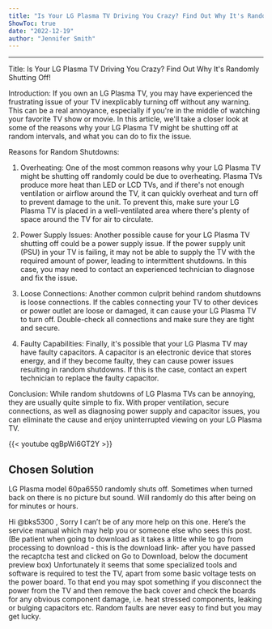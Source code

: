 ```yaml
---
title: "Is Your LG Plasma TV Driving You Crazy? Find Out Why It's Randomly Shutting Off!"
ShowToc: true 
date: "2022-12-19"
author: "Jennifer Smith"
---
```

*****
Title: Is Your LG Plasma TV Driving You Crazy? Find Out Why It's Randomly Shutting Off!

Introduction:
If you own an LG Plasma TV, you may have experienced the frustrating issue of your TV inexplicably turning off without any warning. This can be a real annoyance, especially if you're in the middle of watching your favorite TV show or movie. In this article, we'll take a closer look at some of the reasons why your LG Plasma TV might be shutting off at random intervals, and what you can do to fix the issue.

Reasons for Random Shutdowns:
1. Overheating:
One of the most common reasons why your LG Plasma TV might be shutting off randomly could be due to overheating. Plasma TVs produce more heat than LED or LCD TVs, and if there's not enough ventilation or airflow around the TV, it can quickly overheat and turn off to prevent damage to the unit. To prevent this, make sure your LG Plasma TV is placed in a well-ventilated area where there's plenty of space around the TV for air to circulate.

2. Power Supply Issues:
Another possible cause for your LG Plasma TV shutting off could be a power supply issue. If the power supply unit (PSU) in your TV is failing, it may not be able to supply the TV with the required amount of power, leading to intermittent shutdowns. In this case, you may need to contact an experienced technician to diagnose and fix the issue.

3. Loose Connections:
Another common culprit behind random shutdowns is loose connections. If the cables connecting your TV to other devices or power outlet are loose or damaged, it can cause your LG Plasma TV to turn off. Double-check all connections and make sure they are tight and secure.

4. Faulty Capabilities:
Finally, it's possible that your LG Plasma TV may have faulty capacitors. A capacitor is an electronic device that stores energy, and if they become faulty, they can cause power issues resulting in random shutdowns. If this is the case, contact an expert technician to replace the faulty capacitor.

Conclusion:
While random shutdowns of LG Plasma TVs can be annoying, they are usually quite simple to fix. With proper ventilation, secure connections, as well as diagnosing power supply and capacitor issues, you can eliminate the cause and enjoy uninterrupted viewing on your LG Plasma TV.

{{< youtube qgBpWi6GT2Y >}} 



## Chosen Solution
 LG Plasma model 60pa6550 randomly shuts off. Sometimes when turned back on there is no picture but sound. Will randomly do this after being on for minutes or hours.

 Hi @bks5300 ,
Sorry I can’t be of any more help on this one.
Here’s the service manual which may help you or someone else who sees this post. (Be patient when going to download as it takes a little while to go from processing to download - this is the download link- after you have passed the recaptcha test and clicked on Go to Download, below the document preview box)
Unfortunately it seems that some specialized tools and software is required to test the TV, apart from some basic voltage tests on the power board. To that end you may spot something if you disconnect the power from the TV and then remove the back cover and check the boards for any obvious component damage, i.e. heat stressed components,  leaking or bulging capacitors etc.
Random faults are never easy to find but you may get lucky.





